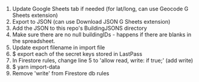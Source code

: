 1. Update Google Sheets tab if needed (for lat/long, can use Geocode G Sheets extension)
2. Export to JSON (can use Download JSON G Sheets extension)
3. Add the JSON to this repo's BuildingJSONS directory
4. Make sure there are no null buildingIDs - happens if there are blanks in the spreadsheet.
5. Update export filename in import file
6. $ export each of the secret keys stored in LastPass
7. In Firestore rules, change line 5 to 'allow read, write: if true;' (add write)
8. $ yarn import-data
9. Remove 'write' from Firestore db rules
